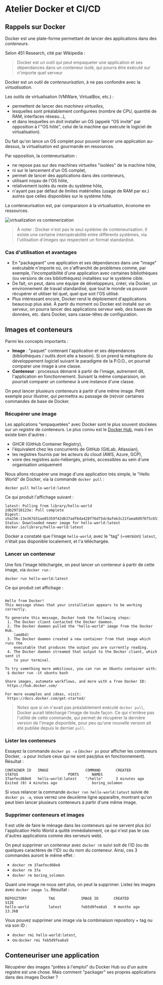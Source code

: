 # Atelier Docker et CI/CD

## Rappels sur Docker

Docker est une plate-forme permettant de lancer des applications dans des _conteneurs_.

Selon 451 Research, cité par Wikipedia :

> Docker est un outil qui peut empaqueter une application et ses dépendances dans un conteneur isolé, qui pourra être exécuté sur n'importe quel serveur

Docker est un outil de _conteneurisation_, à ne pas confondre avec la _virtualisation_.

Les outils de virtualisation (VMWare, VirtualBox, etc.) :

* permettent de lancer des _machines virtuelles_, 
* lesquelles sont préalablement configurées (nombre de CPU, quantité de RAM, interfaces réseau...),
* et dans lesquelles on doit installer un OS (appelé "OS invité" par opposition à l'"OS hôte", celui de la machine qui exécute le logiciel de virtualisation).

Du fait qu'on lance un OS complet pour pouvoir lancer une application au-dessus, la virtualisation est gourmande en ressources.

Par opposition, la conteneurisation :

* ne repose pas sur des machines virtuelles "isolées" de la machine hôte,
* ni sur le lancement d'un OS complet,
* permet de lancer des applications dans des conteneurs,
* utilisant noyau de l'OS hôte,
* relativement isolés du reste du système hôte,
* n'ayant pas par défaut de limites matérielles (usage de RAM par ex.) autres que celles disponibles sur le système hôte.

La conteneurisation est, par comparaison à la virtualisation, économe en ressources.

![virtualization vs contenerization](https://www.netapp.com/media/Screen-Shot-2018-03-20-at-9.24.09-AM_tcm19-56643.png?v=85344)

> À noter : Docker n'est pas le seul système de conteneurisation. Il existe une certaine interopérabilité entre différents systèmes, via l'utilisation d'_images_ qui respectent un format standardisé.

### Cas d'utilisation et avantages

* En "packageant" une application et ses dépendances dans une "image" exécutable n'importe où, on s'affranchit de problèmes comme, par exemple, l'incompatibilité d'une application avec certaines bibliothèques (ou versions de ces bibliothèques) installées sur le système cible.
* De fait, on peut, dans une équipe de développeurs, créer, via Docker, un environnement de travail standardisé, que tout le monde va pouvoir récupérer et utiliser tel quel, quel que soit l'OS utilisé.
* Plus intéressant encore, Docker rend le déploiement d'applications beaucoup plus aisé. À partir du moment où Docker est installé sur un serveur, on pourra lancer des applications serveur web, des bases de données, etc. dans Docker, sans casse-têtes de configuration.

## Images et conteneurs

Parmi les concepts importants :

* **Image** : "paquet" contenant l'application et ses dépendances (bibliothèques / outils dont elle a besoin). Si on prend la métaphore du développement logiciel suivant le paradigme de la P.O.O., on pourrait comparer une image à une classe.
* **Conteneur** : processus démarré à partir de l'image, autrement dit, l'application en fonctionnement. Suivant la même comparaison, on pourrait comparer un conteneur à une instance d'une classe.

On peut lancer plusieurs conteneurs à partir d'une même image. Petit exemple pour illustrer, qui permettra au passage de (re)voir certaines commandes de base de Docker.

### Récupérer une image

Les applications "empaquetées" avec Docker sont le plus souvent stockées sur un _registre_ de conteneurs. Le plus connu est le [Docker Hub](https://hub.docker.com/), mais il en existe bien d'autres :

* GHCR (GitHub Container Registry),
* l'équivalent chez les concurrents de GitHub (GitLab, Atlassian),
* les registres fournis par les acteurs du cloud (AWS, Azure, GCP),
* voire des registres auto-hébergés, privés, accessibles au sein d'une organisation uniquement

Nous allons récupérer une image d'une application très simple, le "Hello World" de Docker, via la commande `docker pull` :

```
docker pull hello-world:latest
```

Ce qui produit l'affichage suivant :

```
latest: Pulling from library/hello-world
2db29710123e: Pull complete
Digest: sha256:13e367d31ae85359f42d637adf6da428f76d75dc9afeb3c21faea0d976f5c651
Status: Downloaded newer image for hello-world:latest
docker.io/library/hello-world:latest
```

Docker a constaté que l'image `hello-world`, avec le "tag" (~version) `latest`, n'était pas disponible localement, et l'a téléchargée.

### Lancer un conteneur

Une fois l'image téléchargée, on peut lancer un conteneur à partir de cette image, via `docker run` :

```
docker run hello-world:latest
```

Ce qui produit cet affichage :

```

Hello from Docker!
This message shows that your installation appears to be working correctly.

To generate this message, Docker took the following steps:
 1. The Docker client contacted the Docker daemon.
 2. The Docker daemon pulled the "hello-world" image from the Docker Hub.
    (amd64)
 3. The Docker daemon created a new container from that image which runs the
    executable that produces the output you are currently reading.
 4. The Docker daemon streamed that output to the Docker client, which sent it
    to your terminal.

To try something more ambitious, you can run an Ubuntu container with:
 $ docker run -it ubuntu bash

Share images, automate workflows, and more with a free Docker ID:
 https://hub.docker.com/

For more examples and ideas, visit:
 https://docs.docker.com/get-started/

```

> Notez que si on n'avait pas préalablement exécuté `docker pull`, Docker aurait téléchargé l'image de toute façon. Ce qui n'enlève pas l'utilité de cette commande, qui permet de récupérer la dernière version de l'image disponible, pour peu qu'une nouvelle version ait été publiée depuis le dernier `pull`.

### Lister les conteneurs

Essayez la commande `docker ps -a` (`docker ps` pour afficher les conteneurs Docker, `-a` pour inclure ceux qui ne sont pas/plus en fonctionnement). Résultat :

```
CONTAINER ID   IMAGE                 COMMAND       CREATED          STATUS                       PORTS      NAMES
37aefecd68e8   hello-world:latest    "/hello"      3 minutes ago    Exited (0) 4 minutes ago                boring_solomon
```

Si vous relancer la commande `docker run hello-world:latest` suivie de `docker ps -a`, vous verrez une deuxième ligne apparaître, montrant qu'on peut bien lancer plusieurs conteneurs à partir d'une même image.

### Supprimer conteneurs et images

Il est utile de faire le ménage dans les conteneurs qui ne servent plus (ici l'application Hello World a quitté immédiatement, ce qui n'est pas le cas d'autres applications comme des serveurs web).

On peut supprimer un conteneur avec `docker rm` suivi soit de l'ID (ou de quelques caractères de l'ID) ou du nom du conteneur. Ainsi, ces 3 commandes auront le même effet :

* `docker rm 37aefecd68e8`
* `docker rm 37a`
* `docker rm boring_solomon`

Quant une image ne nous sert plus, on peut la supprimer. Listez les images avec `docker image ls`. Résultat :

```
REPOSITORY          TAG            IMAGE ID       CREATED             SIZE
hello-world         latest         feb5d9fea6a5   9 months ago        13.3kB
```

Vous pouvez supprimer une image via la combinaison repository + tag ou via son ID :

* `docker rmi hello-world:latest`,
* ou `docker rmi feb5d9fea6a5`

## Conteneuriser une application

Récupérer des images "prêtes à l'emploi" du Docker Hub ou d'un autre registre est une chose. Mais comment "packager" ses propres applications dans des images Docker ?

